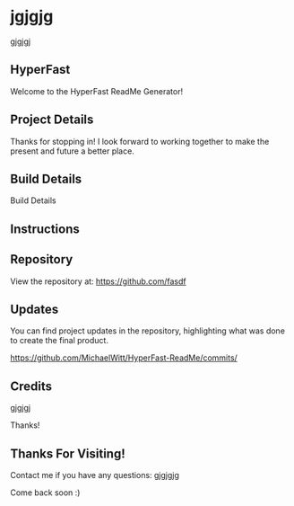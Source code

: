 
# jgjgjg
gjgjgj

## HyperFast

Welcome to the HyperFast ReadMe Generator! 

## Project Details

Thanks for stopping in! I look forward to working together to make the present and future a better place.

## Build Details

Build Details

## Instructions

## Repository

View the repository at: https://github.com/fasdf

<!-- Website Preview: ![alt text](https://michaelwitt.github.io/HyperFast-ReadMe/Develop/images/IMAGEHERE) -->

## Updates

You can find project updates in the repository, highlighting what was done to create the final product.

https://github.com/MichaelWitt/HyperFast-ReadMe/commits/

## Credits

gjgjgj

Thanks! 

## Thanks For Visiting!

Contact me if you have any questions: gjgjgjg

Come back soon :)
